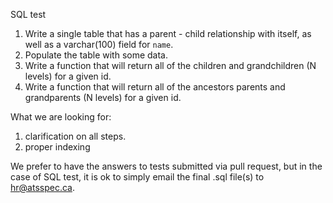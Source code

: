SQL test

1. Write a single table that has a parent - child relationship with itself, as well as a varchar(100) field for `name`. 
2. Populate the table with some data.
3. Write a function that will return all of the children and grandchildren (N levels) for a given id.
4. Write a function that will return all of the ancestors parents and grandparents (N levels) for a given id.

What we are looking for: 

1. clarification on all steps.
2. proper indexing


We prefer to have the answers to tests submitted via pull request, but in the case of SQL test, it is ok to simply email the final .sql file(s) to hr@atsspec.ca.
